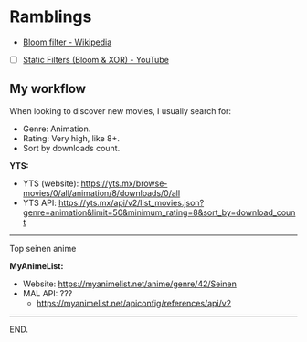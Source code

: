 # Ramblings

- [Bloom filter - Wikipedia](https://en.wikipedia.org/wiki/Bloom_filter)

- [ ] [Static Filters (Bloom & XOR) - YouTube](https://www.youtube.com/watch?v=rarUa_jtRsw)


## My workflow

When looking to discover new movies, I usually search for:
- Genre: Animation.
- Rating: Very high, like 8+.
- Sort by downloads count.

**YTS:**
- YTS (website): https://yts.mx/browse-movies/0/all/animation/8/downloads/0/all
- YTS API: https://yts.mx/api/v2/list_movies.json?genre=animation&limit=50&minimum_rating=8&sort_by=download_count

---

Top seinen anime

**MyAnimeList:**
- Website: https://myanimelist.net/anime/genre/42/Seinen
- MAL API: ???
  * https://myanimelist.net/apiconfig/references/api/v2

---

END.
